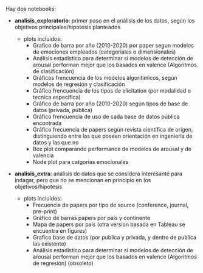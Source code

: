 Hay dos notebooks:

* **analisis_exploratorio**: primer paso en el análisis de los datos, según los objetivos principales/hipotesis planteados
    * plots incluidos:
        * Grafico de barra por año (2010-2020) por paper segun modelos de emociones empleados (categoriales o dimensionales)
        * Análisis estadístico para determinar si modelos de detección de arousal performan mejor que los basados en valence (Algoritmos de clasificación)
        * Gráficos frencuencia de los modelos algoritimicos, según modelos de regresión y clasificación
        * Gráfico frencuencia de los tipos de elicitation (por modalidad o tecnica especifica)
        * Gráfico de barra por año (2010-2020) según tipos de base de datos (privada, pública)
        * Gráfico frencuencia de uso de cada base de datos pública encontrada
        * Gráfico frecuencia de papers según revista científica de origen, distinguiendo entre las que poseen orientación en ingeniería de datos y las que no
        * Box plot comparando performance de modelos de arousal y de valencia 
        * Node plot para catgorias emocionales
        
* **analisis_extra**: análisis de datos que se considera interesante para indagar, pero que no se mencionan en principio en los objetivos/hipotesis
    * plots incluidos:
        * Frecuencia de papers por tipo de source (conference, journal, pre-print)
        * Gráfico de barras papers por país y continente
        * Mapa de papers por país (otra version basada en Tableau se encuentra en figures)
        * Grafico base de datos (por publica y privada, y dentro de publica las existente)
        * Análisis estadístico para determinar si modelos de detección de arousal performan mejor que los basados en valence (Algoritmos de regresión) (obsoleto)